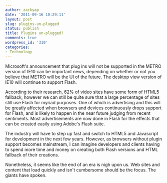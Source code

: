 ```yaml
---
author: zackyap
date: '2011-09-16 10:29:11'
layout: post
slug: plugins-un-plugged
status: publish
title: Plugins un-plugged?
comments: true
wordpress_id: '310'
categories:
- Technology
---
```


Microsoft's announcement that plug ins will not be supported in the METRO
version of IE10 can be important news, depending on whether or not you believe
that METRO will be the UI of the future. The desktop view version of IE10 will
continue to support Flash.

According to their research, 62% of video sites have some form of HTML5
fallback, however we can still be quite sure that a large percentage of sites
still use Flash for myriad purposes. One of which is advertising and this will
be greatly affected when browsers and devices continuously drops support for
Flash, and is likely to happen in the near future judging from recent
sentiments. Most advertisements are now done in Flash for the effects that can
be created easily using Adobe's Flash suite.

The industry will have to step up fast and switch to HTML5 and Javascript for
development in the next few years. However, as browsers without plugin support
becomes mainstream, I can imagine developers and clients having to spend more
time and money on creating both Flash versions and HTML fallback of their
creations.

Nonetheless, it seems like the end of an era is nigh upon us. Web sites and
content that load quickly and isn't cumbersome should be the focus. The giants
have spoken.

